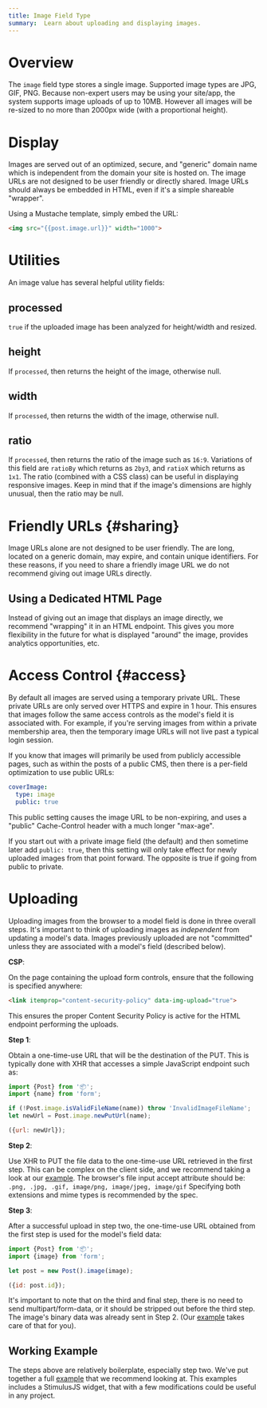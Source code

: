 ```yaml
---
title: Image Field Type
summary:  Learn about uploading and displaying images.
---
```


# Overview

The `image` field type stores a single image. Supported image types are JPG, GIF, PNG.
Because non-expert users may be using your site/app, the system supports image uploads of up to 10MB.
However all images will be re-sized to no more than 2000px wide (with a proportional height).

# Display

Images are served out of an optimized, secure, and "generic" domain name
which is independent from the domain your site is hosted on.
The image URLs are not designed to be user friendly or directly shared.
Image URLs should always be embedded in HTML, even if it's a simple
shareable "wrapper".

Using a Mustache template, simply embed the URL:

```html
<img src="{{post.image.url}}" width="1000">
```

# Utilities

An image value has several helpful utility fields:

## processed

`true` if the uploaded image has been analyzed for height/width and resized.

## height

If `processed`, then returns the height of the image, otherwise null.

## width

If `processed`, then returns the width of the image, otherwise null.

## ratio

If `processed`, then returns the ratio of the image such as `16:9`. 
Variations of this field are `ratioBy` which returns as `2by3`, 
and `ratioX` which returns as `1x1`.
The ratio (combined with a CSS class) can be useful in displaying responsive images.
Keep in mind that if the image's dimensions are highly unusual,
then the ratio may be null.

# Friendly URLs {#sharing}
     
Image URLs alone are not designed to be user friendly.
The are long, located on a generic domain, may expire, and contain unique identifiers.
For these reasons, if you need to share a friendly image URL we do not
recommend giving out image URLs directly.

## Using a Dedicated HTML Page

Instead of giving out an image that displays an image directly,
we recommend "wrapping" it in an HTML endpoint.
This gives you more flexibility in the future for what is
displayed "around" the image, provides analytics opportunities, etc.

# Access Control {#access}

By default all images are served using a temporary private URL.
These private URLs are only served over HTTPS and expire in 1 hour.
This ensures that images follow the same access controls as the model's field it is associated with.
For example, if you're serving images from within a private membership area,
then the temporary image URLs will not live past a typical login session.

If you know that images will primarily be used from publicly accessible pages,
such as within the posts of a public CMS, then there is a per-field optimization
to use public URLs:

```yaml
coverImage:
  type: image
  public: true
```

This public setting causes the image URL to be non-expiring,
and uses a "public" Cache-Control header with a much longer "max-age".

If you start out with a private image field (the default) and then sometime later
add `public: true`, then this setting will only take effect for newly uploaded images
from that point forward. The opposite is true if going from public to private.

# Uploading

Uploading images from the browser to a model field is done in three overall steps.
It's important to think of uploading images as _independent_ from
updating a model's data. Images previously uploaded
are not "committed" unless they are associated with a model's field (described below).

**CSP**:

On the page containing the upload form controls, ensure that the following is specified anywhere:

```html
<link itemprop="content-security-policy" data-img-upload="true">
```

This ensures the proper Content Security Policy is active for the HTML endpoint performing the uploads.

**Step 1**:

Obtain a one-time-use URL that will be the destination of the PUT.
This is typically done with XHR that accesses a simple JavaScript endpoint such as:

```javascript
import {Post} from '📦';
import {name} from 'form';

if (!Post.image.isValidFileName(name)) throw 'InvalidImageFileName';
let newUrl = Post.image.newPutUrl(name);

({url: newUrl});
```

**Step 2**:

Use XHR to PUT the file data to the one-time-use URL retrieved in the first step.
This can be complex on the client side, and we recommend taking a look
at our <a href="https://github.com/stacklane-examples/images" target="_blank">example</a>.
The browser's file input accept attribute should be:
`.png, .jpg, .gif, image/png, image/jpeg, image/gif`
Specifying both extensions and mime types is recommended by the spec.

**Step 3**:

After a successful upload in step two,
the one-time-use URL obtained from the first step is used for the model's
field data:

```javascript
import {Post} from '📦';
import {image} from 'form';

let post = new Post().image(image);

({id: post.id});
```

It's important to note that on the third and final step,
there is no need to send multipart/form-data, or it
should be stripped out before the third step.
The image's binary data was already sent in Step 2.
(Our <a href="https://github.com/stacklane-examples/images" target="_blank">example</a>
 takes care of that for you).

## Working Example

The steps above are relatively boilerplate, especially step two.
We've put together a full <a href="https://github.com/stacklane-examples/images" target="_blank">example</a>
that we recommend looking at.
This examples includes a StimulusJS widget, that with a few modifications
could be useful in any project.